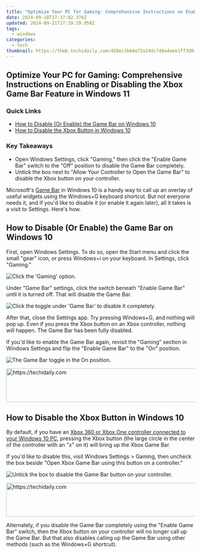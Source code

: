 ```yaml
---
title: "Optimize Your PC for Gaming: Comprehensive Instructions on Enabling or Disabling the Xbox Game Bar Feature in Windows 11"
date: 2024-09-18T17:37:02.376Z
updated: 2024-09-21T17:19:29.958Z
tags:
  - windows
categories:
  - tech
thumbnail: https://thmb.techidaily.com/450ec1b84e72a24dc748a4aee1ff3d014e9229d42ab5bd65b8cf7e7b256ed53c.jpg
---
```


## Optimize Your PC for Gaming: Comprehensive Instructions on Enabling or Disabling the Xbox Game Bar Feature in Windows 11

### Quick Links

* [How to Disable (Or Enable) the Game Bar on Windows 10](https://www.howtogeek.com/705656/how-to-disable-or-enable-windows-10s-game-bar/#how-to-disable-or-enable-the-game-bar-on-windows-10)
* [How to Disable the Xbox Button in Windows 10](https://youtube-clips.techidaily.com/2024-approved-elevate-your-recordings-doing-without-a-microphone/)

### Key Takeaways

* Open Windows Settings, click "Gaming," then click the "Enable Game Bar" switch to the "Off" position to disable the Game Bar completely.
* Untick the box next to "Allow Your Controller to Open the Game Bar" to disable the Xbox button on your controller.

 Microsoft's [Game Bar](https://facebook-video-recording.techidaily.com/2024-approved-harnessing-the-power-of-imagery-for-engaging-fb-slideshows/) in Windows 10 is a handy way to call up an overlay of useful widgets using the Windows+G keyboard shortcut. But not everyone needs it, and if you'd like to disable it (or enable it again later), all it takes is a visit to Settings. Here's how.

##  How to Disable (Or Enable) the Game Bar on Windows 10

 First, open Windows Settings. To do so, open the Start menu and click the small "gear" icon, or press Windows+i on your keyboard. In Settings, click "Gaming."

![Click the 'Gaming' option.](https://static1.howtogeekimages.com/wordpress/wp-content/uploads/2024/01/1-click-gaming.png) 

 Under "Game Bar" settings, click the switch beneath "Enable Game Bar" until it is turned off. That will disable the Game Bar.

![Click the toggle under 'Game Bar' to disable it completely.](https://static1.howtogeekimages.com/wordpress/wp-content/uploads/2024/01/3-turn-game-bar-off.png) 

 After that, close the Settings app. Try pressing Windows+G, and nothing will pop up. Even if you press the Xbox button on an Xbox controller, nothing will happen. The Game Bar has been fully disabled.

 If you'd like to enable the Game Bar again, revisit the "Gaming" section in Windows Settings and flip the "Enable Game Bar" to the "On" position.

![The Game Bar toggle in the On position.](https://static1.howtogeekimages.com/wordpress/wp-content/uploads/2024/01/2-turn-game-bar-on.png) 

<!-- affiliate ads begin -->
<a href="https://appsumo.8odi.net/c/5597632/2094482/7443" target="_top" id="2094482">
  <img src="//a.impactradius-go.com/display-ad/7443-2094482" border="0" alt="https://techidaily.com" width="728" height="90"/>
</a>
<img height="0" width="0" src="https://appsumo.8odi.net/i/5597632/2094482/7443" style="position:absolute;visibility:hidden;" border="0" />
<!-- affiliate ads end -->

##  How to Disable the Xbox Button in Windows 10

 By default, if you have an [Xbox 360 or Xbox One controller connected to your Windows 10 PC](https://extra-skills.techidaily.com/updated-investment-requirements-for-video-promotion/), pressing the Xbox button (the large circle in the center of the controller with an "x" on it) will bring up the Xbox Game Bar.

 If you'd like to disable this, visit Windows Settings > Gaming, then uncheck the box beside "Open Xbox Game Bar using this button on a controller."

![Untick the box to disable the Game Bar button on your controller.](https://static1.howtogeekimages.com/wordpress/wp-content/uploads/2024/01/4-disable-game-bar-button.png) 

<!-- affiliate ads begin -->
<a href="https://appsumo.8odi.net/c/5597632/2037346/7443" target="_top" id="2037346">
  <img src="//a.impactradius-go.com/display-ad/7443-2037346" border="0" alt="https://techidaily.com" width="728" height="90"/>
</a>
<img height="0" width="0" src="https://appsumo.8odi.net/i/5597632/2037346/7443" style="position:absolute;visibility:hidden;" border="0" />
<!-- affiliate ads end -->

 Alternately, if you disable the Game Bar completely using the "Enable Game Bar" switch, then the Xbox button on your controller will no longer call up the Game Bar. But that also disables calling up the Game Bar using other methods (such as the Windows+G shortcut).

<ins class="adsbygoogle"
     style="display:block"
     data-ad-format="autorelaxed"
     data-ad-client="ca-pub-7571918770474297"
     data-ad-slot="1223367746"></ins>

<ins class="adsbygoogle"
     style="display:block"
     data-ad-client="ca-pub-7571918770474297"
     data-ad-slot="8358498916"
     data-ad-format="auto"
     data-full-width-responsive="true"></ins>



